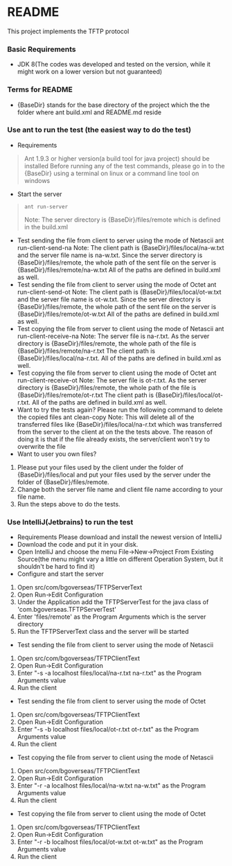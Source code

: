 # README #
This project implements the TFTP protocol

### Basic Requirements ###

* JDK 8(The codes was developed and tested on the version, while it might work on a lower version but not guaranteed)

### Terms for README ###

* {BaseDir} stands for the base directory of the project which the the folder where ant build.xml and README.md reside

### Use ant to run the test (the easiest way to do the test) ###

* Requirements

> Ant 1.9.3 or higher version(a build tool for java project) should be installed
> Before running any of the test commands, please go in to the {BaseDir} using a terminal on linux or a command line tool on windows

* Start the server
> `ant run-server`
>
> Note: The server directory is {BaseDir}/files/remote which is defined in the build.xml

* Test sending the file from client to server using the mode of Netascii
ant run-client-send-na
Note: The client path is {BaseDir}/files/local/na-w.txt and the server file name is na-w.txt.
      Since the server directory is {BaseDir}/files/remote, the whole path of the sent file on the server is {BaseDir}/files/remote/na-w.txt
      All of the paths are defined in build.xml as well.
* Test sending the file from client to server using the mode of Octet
ant run-client-send-ot
Note: The client path is {BaseDir}/files/local/ot-w.txt and the server file name is ot-w.txt.
      Since the server directory is {BaseDir}/files/remote, the whole path of the sent file on the server is {BaseDir}/files/remote/ot-w.txt
      All of the paths are defined in build.xml as well.
* Test copying the file from server to client using the mode of Netascii
ant run-client-receive-na
Note: The server file is na-r.txt. As the server directory is {BaseDir}/files/remote, the whole path of the file is {BaseDir}/files/remote/na-r.txt
      The client path is {BaseDir}/files/local/na-r.txt.
      All of the paths are defined in build.xml as well.
* Test copying the file from server to client using the mode of Octet
ant run-client-receive-ot
Note: The server file is ot-r.txt. As the server directory is {BaseDir}/files/remote, the whole path of the file is {BaseDir}/files/remote/ot-r.txt
      The client path is {BaseDir}/files/local/ot-r.txt.
      All of the paths are defined in build.xml as well.
* Want to try the tests again? Please run the following command to delete the copied files
ant clean-copy
Note: This will delete all of the transferred files like {BaseDir}/files/local/na-r.txt which was transferred from the server to the client at on the the tests above.
      The reason of doing it is that if the file already exists, the server/client won't try to overwrite the file
* Want to user you own files?
1. Please put your files used by the client under the folder of {BaseDir}/files/local and put your files used by the server under the folder of {BaseDir}/files/remote.
2. Change both the server file name and client file name according to your file name.
3. Run the steps above to do the tests.

### Use IntelliJ(Jetbrains) to run the test ###

* Requirements
Please download and install the newest version of IntelliJ
* Download the code and put it in your disk.
* Open IntelliJ and choose the menu File->New->Project From Existing Source(the menu might vary a little on different Operation System, but it shouldn't be hard to find it)
* Configure and start the server
1. Open src/com/bgoverseas/TFTPServerText
2. Open Run->Edit Configuration
3. Under the Application add the TFTPServerTest for the java class of 'com.bgoverseas.TFTPServerTest'
4. Enter 'files/remote' as the Program Arguments which is the server directory
5. Run the TFTPServerText class and the server will be started
* Test sending the file from client to server using the mode of Netascii
1. Open src/com/bgoverseas/TFTPClientText
2. Open Run->Edit Configuration
3. Enter "-s -a localhost files/local/na-r.txt na-r.txt" as the Program Arguments value
4. Run the client
* Test sending the file from client to server using the mode of Octet
1. Open src/com/bgoverseas/TFTPClientText
2. Open Run->Edit Configuration
3. Enter "-s -b localhost files/local/ot-r.txt ot-r.txt" as the Program Arguments value
4. Run the client
* Test copying the file from server to client using the mode of Netascii
1. Open src/com/bgoverseas/TFTPClientText
2. Open Run->Edit Configuration
3. Enter "-r -a localhost files/local/na-w.txt na-w.txt" as the Program Arguments value
4. Run the client
* Test copying the file from server to client using the mode of Octet
1. Open src/com/bgoverseas/TFTPClientText
2. Open Run->Edit Configuration
3. Enter "-r -b localhost files/local/ot-w.txt ot-w.txt" as the Program Arguments value
4. Run the client
